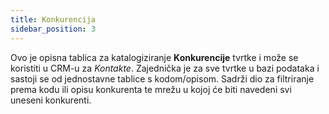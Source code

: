 ```yaml
---
title: Konkurencija
sidebar_position: 3
---
```


Ovo je opisna tablica za katalogiziranje **Konkurencije** tvrtke i može se koristiti u CRM-u za *Kontakte*. Zajednička je za sve tvrtke u bazi podataka i sastoji se od jednostavne tablice s kodom/opisom. Sadrži dio za filtriranje prema kodu ili opisu konkurenta te mrežu u kojoj će biti navedeni svi uneseni konkurenti.


